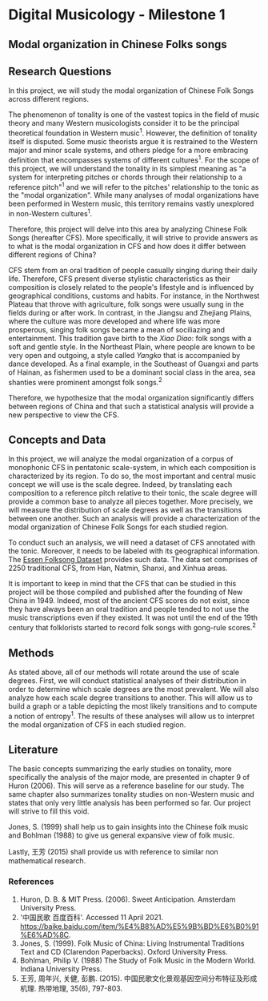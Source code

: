 # Digital Musicology - Milestone 1

## Modal organization in Chinese Folks songs

## Research Questions

In this project, we will study the modal organization of Chinese Folk Songs across different regions.

The phenomenon of tonality is one of the vastest topics in the field of music theory and many Western musicologists consider it to be the principal theoretical foundation in Western music<sup>1</sup>. However, the definition of tonality itself is disputed. Some music theorists argue it is restrained to the Western major and minor scale systems, and others pledge for a more embracing definition that encompasses systems of different cultures<sup>1</sup>. For the scope of this project, we will understand the tonality in its simplest meaning as "a system for interpreting pitches or chords through their relationship to a reference pitch"<sup>1</sup> and we will refer to the pitches' relationship to the tonic as the "modal organization".  While many analyses of modal organizations have been performed in Western music, this territory remains vastly unexplored in non-Western cultures<sup>1</sup>.

Therefore, this project will delve into this area by analyzing Chinese Folk Songs (hereafter CFS). More specifically, it will strive to provide answers as to what is the modal organization in CFS and how does it differ between different regions of China?

CFS stem from an oral tradition of people casually singing during their daily life. Therefore, CFS present diverse stylistic characteristics as their composition is closely related to the people's lifestyle and is influenced by geographical conditions, customs and habits. For instance, in the Northwest Plateau that throve with agriculture, folk songs were usually sung in the fields during or after work. In contrast, in the Jiangsu and Zhejiang Plains, where the culture was more developed and where life was more prosperous, singing folk songs became a mean of sociliazing and entertainment. This tradition gave birth to the _Xiao Diao_: folk songs with a soft and gentle style. In the Northeast Plain, where people are known to be very open and outgoing, a style called _Yangko_ that is accompanied by dance developed. As a final example, in the Southeast of Guangxi and parts of Hainan, as fishermen used to be a dominant social class in the area, sea shanties were prominent amongst folk songs.<sup>2</sup>

Therefore, we hypothesize that the modal organization significantly differs between regions of China and that such a statistical analysis will provide a new perspective to view the CFS.

## Concepts and Data

In this project, we will analyze the modal organization of a corpus of monophonic CFS in pentatonic scale-system, in which each composition is characterized by its region. To do so, the most important and central music concept we will use is the scale degree. Indeed, by translating each composition to a reference pitch relative to their tonic, the scale degree will provide a common base to analyze all pieces together. More precisely, we will measure the distribution of scale degrees as well as the transitions between one another. Such an analysis will provide a characterization of the modal organization of Chinese Folk Songs for each studied region.

To conduct such an analysis, we will need a dataset of CFS annotated with the tonic. Moreover, it needs to be labeled with its geographical information. The [Essen Folksong Dataset](http://kern.ccarh.org/browse?l=essen) provides such data. The data set comprises of 2250 traditional CFS, from Han, Natmin, Shanxi, and Xinhua areas.

It is important to keep in mind that the CFS that can be studied in this project will be those compiled and published after the founding of New China in 1949. Indeed, most of the ancient CFS scores do not exist, since they have always been an oral tradition and people tended to not use the music transcriptions even if they existed. It was not until the end of the 19th century that folklorists started to record folk songs with gong-rule scores.<sup>2</sup>

## Methods

As stated above, all of our methods will rotate around the use of scale degrees. First, we will conduct statistical analyses of their distribution in order to determine which scale degrees are the most prevalent. We will also analyze how each scale degree transitions to another. This will allow us to build a graph or a table depicting the most likely transitions and to compute a notion of entropy<sup>1</sup>. The results of these analyses will allow us to interpret the modal organization of CFS in each studied region.

## Literature

The basic concepts summarizing the early studies on tonality, more specifically the analysis of the major mode, are presented in chapter 9 of Huron (2006). This will serve as a reference baseline for our study. The same chapter also summarizes tonality studies on non-Western music and states that only very little analysis has been performed so far. Our project will strive to fill this void.

Jones, S. (1999) shall help us to gain insights into the Chinese folk music and Bohlman (1988) to give us general expansive view of folk music.

Lastly, 王芳 (2015) shall provide us with reference to similar non mathematical research.

### References

1. Huron, D. B. & MIT Press. (2006). Sweet Anticipation. Amsterdam University Press.
2. '中国民歌 百度百科'. Accessed 11 April 2021. https://baike.baidu.com/item/%E4%B8%AD%E5%9B%BD%E6%B0%91%E6%AD%8C.
3. Jones, S. (1999). Folk Music of China: Living Instrumental Traditions Text and CD (Clarendon Paperbacks). Oxford University Press.
4. Bohlman, Philip V. (1988) The Study of Folk Music in the Modern World. Indiana University Press.
5. 王芳, 周年兴, 关健, 彭鹏. (2015). 中国民歌文化景观基因空间分布特征及形成机理. 热带地理, 35(6), 797-803.
